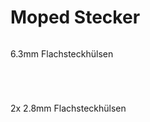 # Moped Stecker

```{image} https://user-images.githubusercontent.com/69573151/131330812-b4942f7e-a731-4321-9e51-265eb43abbad.jpg
```

6.3mm Flachsteckhülsen

```{image} https://user-images.githubusercontent.com/69573151/131330809-b7043bb2-fcd6-4867-a0a5-d52e81da76a4.jpg
```

```{image} https://user-images.githubusercontent.com/69573151/131330810-7f8057b1-0ae5-4497-8c75-95dd7f46063d.jpg
```

```{image} https://user-images.githubusercontent.com/69573151/131330811-2f7aac87-ee6a-43b9-9b88-493c8a4dabf7.jpg
```

```{image} https://user-images.githubusercontent.com/69573151/131330813-dfbfb0aa-dbbf-4bfe-945a-b828850712d3.jpg
```

2x 2.8mm Flachsteckhülsen

```{image} https://user-images.githubusercontent.com/69573151/151920214-33806be9-d9f2-4f7b-bdd2-fc75bbbe0617.jpg
```

```{image} https://user-images.githubusercontent.com/69573151/151920219-a69512cb-bf9c-440f-978b-fcc0e3738edd.jpg
```

```{image} https://user-images.githubusercontent.com/69573151/151920231-29b82169-1637-42f6-aa9f-4a7a84869eb5.jpg
```

```{image} https://user-images.githubusercontent.com/69573151/151920400-3f64befd-fb6f-40c0-babf-7adbad799925.png
```
